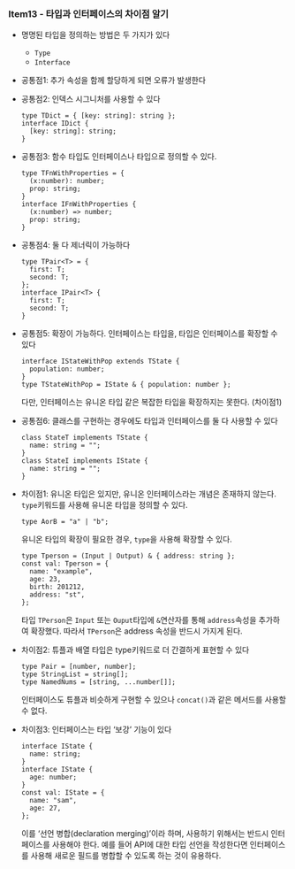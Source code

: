 ### Item13 - 타입과 인터페이스의 차이점 알기

- 명명된 타입을 정의하는 방법은 두 가지가 있다
  - `Type`
  - `Interface`
- 공통점1: 추가 속성을 함께 할당하게 되면 오류가 발생한다
- 공통점2: 인덱스 시그니처를 사용할 수 있다

  ```tsx
  type TDict = { [key: string]: string };
  interface IDict {
    [key: string]: string;
  }
  ```

- 공통점3: 함수 타입도 인터페이스나 타입으로 정의할 수 있다.

  ```tsx
  type TFnWithProperties = {
  	(x:number): number;
  	prop: string;
  }
  interface IFnWithProperties {
  	(x:number) => number;
  	prop: string;
  }
  ```

- 공통점4: 둘 다 제너릭이 가능하다

  ```tsx
  type TPair<T> = {
    first: T;
    second: T;
  };
  interface IPair<T> {
    first: T;
    second: T;
  }
  ```

- 공통점5: 확장이 가능하다. 인터페이스는 타입을, 타입은 인터페이스를 확장할 수 있다
  ```tsx
  interface IStateWithPop extends TState {
    population: number;
  }
  type TStateWithPop = IState & { population: number };
  ```
  다만, 인터페이스는 유니온 타입 같은 복잡한 타입을 확장하지는 못한다. (차이점1)
- 공통점6: 클래스를 구현하는 경우에도 타입과 인터페이스를 둘 다 사용할 수 있다

  ```tsx
  class StateT implements TState {
    name: string = "";
  }
  class StateI implements IState {
    name: string = "";
  }
  ```

- 차이점1: 유니온 타입은 있지만, 유니온 인터페이스라는 개념은 존재하지 않는다. `type`키워드를 사용해 유니온 타입을 정의할 수 있다.
  ```tsx
  type AorB = "a" | "b";
  ```
  유니온 타입의 확장이 필요한 경우, `type`을 사용해 확장할 수 있다.
  ```tsx
  type Tperson = (Input | Output) & { address: string };
  const val: Tperson = {
    name: "example",
    age: 23,
    birth: 201212,
    address: "st",
  };
  ```
  타입 `TPerson`은 `Input` 또는 `Ouput`타입에 `&`연산자를 통해 `address`속성을 추가하여 확장했다. 따라서 `TPerson`은 address 속성을 반드시 가지게 된다.
- 차이점2: 튜플과 배열 타입은 type키워드로 더 간결하게 표현할 수 있다
  ```tsx
  type Pair = [number, number];
  type StringList = string[];
  type NamedNums = [string, ...number[]];
  ```
  인터페이스도 튜플과 비슷하게 구현할 수 있으나 `concat()`과 같은 메서드를 사용할 수 없다.
- 차이점3: 인터페이스는 타입 ‘보강’ 기능이 있다
  ```tsx
  interface IState {
    name: string;
  }
  interface IState {
    age: number;
  }
  const val: IState = {
    name: "sam",
    age: 27,
  };
  ```
  이를 ‘선언 병합(declaration merging)’이라 하며, 사용하기 위해서는 반드시 인터페이스를 사용해야 한다. 예를 들어 API에 대한 타입 선언을 작성한다면 인터페이스를 사용해 새로운 필드를 병합할 수 있도록 하는 것이 유용하다.
